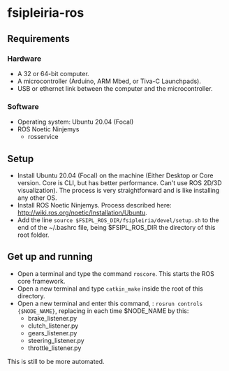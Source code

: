 # fsipleiria-ros

## Requirements

### Hardware 

- A 32 or 64-bit computer.
- A microcontroller (Arduino, ARM Mbed, or Tiva-C Launchpads).
- USB or ethernet link between the computer and the microcontroller.

### Software

- Operating system: Ubuntu 20.04 (Focal)
- ROS Noetic Ninjemys
    - rosservice

## Setup

- Install Ubuntu 20.04 (Focal) on the machine (Either Desktop or Core version. Core is CLI, but has better performance. Can't use ROS 2D/3D visualization). The process is very straightforward and is like installing any other OS.
- Install ROS Noetic Ninjemys. Process described here: http://wiki.ros.org/noetic/Installation/Ubuntu.
- Add the line ```source $FSIPL_ROS_DIR/fsipleiria/devel/setup.sh``` to the end of the ~/.bashrc file, being $FSIPL_ROS_DIR the directory of this root folder.

## Get up and running

- Open a terminal and type the command ```roscore```. This starts the ROS core framework.
- Open a new terminal and type ```catkin_make``` inside the root of this directory.
- Open a new terminal and enter this command, : ```rosrun controls {$NODE_NAME}```, replacing in each time $NODE_NAME by this:
    - brake_listener.py
    - clutch_listener.py
    - gears_listener.py
    - steering_listener.py
    - throttle_listener.py

This is still to be more automated.